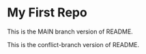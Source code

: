 # My First Repo

This is the MAIN branch version of README.

This is the conflict-branch version of README.
